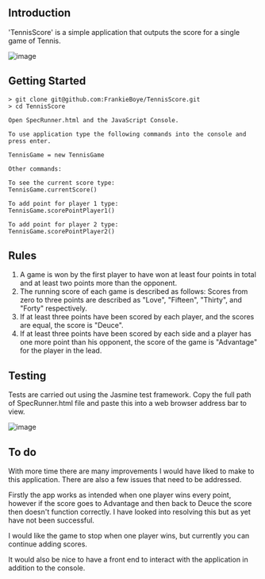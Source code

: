 ## Introduction

'TennisScore' is a simple application that outputs the score for a single game of Tennis.

![image](https://user-images.githubusercontent.com/44870179/78070214-51eb8e00-7393-11ea-847a-7c07c085fa4e.png)

## Getting Started

```
> git clone git@github.com:FrankieBoye/TennisScore.git
> cd TennisScore

Open SpecRunner.html and the JavaScript Console.

To use application type the following commands into the console and press enter.

TennisGame = new TennisGame

Other commands:

To see the current score type:
TennisGame.currentScore()

To add point for player 1 type:
TennisGame.scorePointPlayer1()

To add point for player 2 type:
TennisGame.scorePointPlayer2()
```

## Rules

1. A game is won by the first player to have won at least four points in total and at least two points more than the opponent.
2. The running score of each game is described as follows: Scores from zero to three points are described as "Love", "Fifteen", "Thirty", and "Forty" respectively.
3. If at least three points have been scored by each player, and the scores are equal, the score is "Deuce".
4. If at least three points have been scored by each side and a player has one more point than his opponent, the score of the game is "Advantage" for the player in the lead.

## Testing

Tests are carried out using the Jasmine test framework. Copy the full path of SpecRunner.html file and paste this into a web browser address bar to view.

![image](https://user-images.githubusercontent.com/44870179/78186637-f8ec2a80-7464-11ea-869a-9a270d623ab1.png)

## To do

With more time there are many improvements I would have liked to make to this application. There are also a few issues that need to be addressed.

Firstly the app works as intended when one player wins every point, however if the score goes to Advantage and then back to Deuce the score then doesn't function correctly. I have looked into resolving this but as yet have not been successful.

I would like the game to stop when one player wins, but currently you can continue adding scores.

It would also be nice to have a front end to interact with the application in addition to the console.
